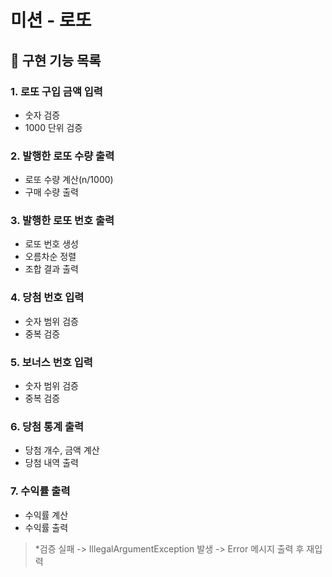 # 미션 - 로또

## 💫 구현 기능 목록

### 1. 로또 구입 금액 입력
- 숫자 검증
- 1000 단위 검증
### 2. 발행한 로또 수량 출력
- 로또 수량 계산(n/1000)
- 구매 수량 출력
### 3. 발행한 로또 번호 출력
- 로또 번호 생성
- 오름차순 정렬
- 조합 결과 출력
### 4. 당첨 번호 입력
- 숫자 범위 검증
- 중복 검증
### 5. 보너스 번호 입력
- 숫자 범위 검증
- 중복 검증
### 6. 당첨 통계 출력
- 당첨 개수, 금액 계산
- 당첨 내역 출력
### 7. 수익률 출력
- 수익률 계산
- 수익률 출력
> *검증 실패 -> IllegalArgumentException 발생 -> Error 메시지 출력 후 재입력